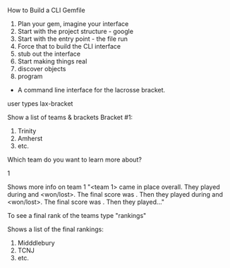 How to Build a CLI Gemfile

1. Plan your gem, imagine your interface
2. Start with the project structure - google
3. Start with the entry point - the file run
4. Force that to build the CLI interface
5. stub out the interface
6. Start making things real
7. discover objects
8. program


- A command line interface for the lacrosse bracket.

user types lax-bracket

Show a list of teams & brackets
Bracket #1:
1. Trinity
2. Amherst
3. etc.

Which team do you want to learn more about?

1

Shows more info on team 1
 "<team 1> came in <rank> place overall.
 They played <team> during <round> and <won/lost>. The final score was <score>.
 Then they played <team> during <round> and <won/lost>. The final score was <score>.
 Then they played..."

 To see a final rank of the teams type "rankings"

 Shows a list of the final rankings:
 1. Midddlebury
 2. TCNJ
 3. etc.
